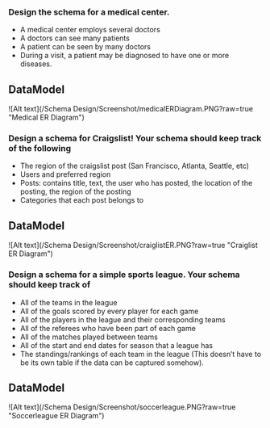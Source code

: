 ### Design the schema for a medical center.

* A medical center employs several doctors
* A doctors can see many patients
* A patient can be seen by many doctors
* During a visit, a patient may be diagnosed to have one or more diseases.

## DataModel
![Alt text](/Schema Design/Screenshot/medicalERDiagram.PNG?raw=true "Medical ER Diagram")


### Design a schema for Craigslist! Your schema should keep track of the following

* The region of the craigslist post (San Francisco, Atlanta, Seattle, etc)
* Users and preferred region
* Posts: contains title, text, the user who has posted, the location of the posting, the region of the posting
* Categories that each post belongs to

## DataModel
![Alt text](/Schema Design/Screenshot/craiglistER.PNG?raw=true "Craiglist ER Diagram")


### Design a schema for a simple sports league. Your schema should keep track of

* All of the teams in the league
* All of the goals scored by every player for each game
* All of the players in the league and their corresponding teams
* All of the referees who have been part of each game
* All of the matches played between teams
* All of the start and end dates for season that a league has
* The standings/rankings of each team in the league (This doesn’t have to be its own table if the data can be captured somehow).

## DataModel
![Alt text](/Schema Design/Screenshot/soccerleague.PNG?raw=true "Soccerleague ER Diagram")
